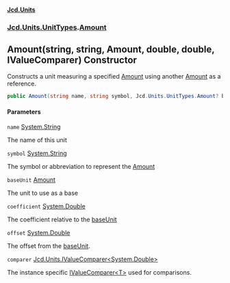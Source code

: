 #### [Jcd.Units](index.md 'index')
### [Jcd.Units.UnitTypes](Jcd.Units.UnitTypes.md 'Jcd.Units.UnitTypes').[Amount](Jcd.Units.UnitTypes.Amount.md 'Jcd.Units.UnitTypes.Amount')

## Amount(string, string, Amount, double, double, IValueComparer<double>) Constructor

Constructs a unit measuring a specified [Amount](Jcd.Units.UnitTypes.Amount.md 'Jcd.Units.UnitTypes.Amount') using another [Amount](Jcd.Units.UnitTypes.Amount.md 'Jcd.Units.UnitTypes.Amount') as a reference.

```csharp
public Amount(string name, string symbol, Jcd.Units.UnitTypes.Amount? baseUnit=null, double coefficient=1.0, double offset=0.0, Jcd.Units.IValueComparer<double>? comparer=null);
```
#### Parameters

<a name='Jcd.Units.UnitTypes.Amount.Amount(string,string,Jcd.Units.UnitTypes.Amount,double,double,Jcd.Units.IValueComparer_double_).name'></a>

`name` [System.String](https://docs.microsoft.com/en-us/dotnet/api/System.String 'System.String')

The name of this unit

<a name='Jcd.Units.UnitTypes.Amount.Amount(string,string,Jcd.Units.UnitTypes.Amount,double,double,Jcd.Units.IValueComparer_double_).symbol'></a>

`symbol` [System.String](https://docs.microsoft.com/en-us/dotnet/api/System.String 'System.String')

The symbol or abbreviation to represent the [Amount](Jcd.Units.UnitTypes.Amount.md 'Jcd.Units.UnitTypes.Amount')

<a name='Jcd.Units.UnitTypes.Amount.Amount(string,string,Jcd.Units.UnitTypes.Amount,double,double,Jcd.Units.IValueComparer_double_).baseUnit'></a>

`baseUnit` [Amount](Jcd.Units.UnitTypes.Amount.md 'Jcd.Units.UnitTypes.Amount')

The unit to use as a base

<a name='Jcd.Units.UnitTypes.Amount.Amount(string,string,Jcd.Units.UnitTypes.Amount,double,double,Jcd.Units.IValueComparer_double_).coefficient'></a>

`coefficient` [System.Double](https://docs.microsoft.com/en-us/dotnet/api/System.Double 'System.Double')

The coefficient relative to the [baseUnit](Jcd.Units.UnitTypes.Amount.Amount(string,string,Jcd.Units.UnitTypes.Amount,double,double,Jcd.Units.IValueComparer_double_).md#Jcd.Units.UnitTypes.Amount.Amount(string,string,Jcd.Units.UnitTypes.Amount,double,double,Jcd.Units.IValueComparer_double_).baseUnit 'Jcd.Units.UnitTypes.Amount.Amount(string, string, Jcd.Units.UnitTypes.Amount, double, double, Jcd.Units.IValueComparer<double>).baseUnit')

<a name='Jcd.Units.UnitTypes.Amount.Amount(string,string,Jcd.Units.UnitTypes.Amount,double,double,Jcd.Units.IValueComparer_double_).offset'></a>

`offset` [System.Double](https://docs.microsoft.com/en-us/dotnet/api/System.Double 'System.Double')

The offset from the [baseUnit](Jcd.Units.UnitTypes.Amount.Amount(string,string,Jcd.Units.UnitTypes.Amount,double,double,Jcd.Units.IValueComparer_double_).md#Jcd.Units.UnitTypes.Amount.Amount(string,string,Jcd.Units.UnitTypes.Amount,double,double,Jcd.Units.IValueComparer_double_).baseUnit 'Jcd.Units.UnitTypes.Amount.Amount(string, string, Jcd.Units.UnitTypes.Amount, double, double, Jcd.Units.IValueComparer<double>).baseUnit').

<a name='Jcd.Units.UnitTypes.Amount.Amount(string,string,Jcd.Units.UnitTypes.Amount,double,double,Jcd.Units.IValueComparer_double_).comparer'></a>

`comparer` [Jcd.Units.IValueComparer&lt;](Jcd.Units.IValueComparer_T_.md 'Jcd.Units.IValueComparer<T>')[System.Double](https://docs.microsoft.com/en-us/dotnet/api/System.Double 'System.Double')[&gt;](Jcd.Units.IValueComparer_T_.md 'Jcd.Units.IValueComparer<T>')

The instance specific [IValueComparer&lt;T&gt;](Jcd.Units.IValueComparer_T_.md 'Jcd.Units.IValueComparer<T>') used for comparisons.